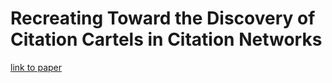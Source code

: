 # Recreating Toward the Discovery of Citation Cartels in Citation Networks

[link to paper](https://www.frontiersin.org/articles/10.3389/fphy.2016.00049/full?s_campaign=theweek)
